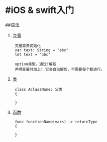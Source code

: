 #iOS & swift入门
====

##语法

1. 变量
		
		变量需要初始化
		var text: String = "abc"
		let text = "abc"
		
		option类型，通过!解包
		声明变量时加上!,它会自动解包，不需要每个都进行。
		
		
		
		
2. 类

		class AClassName: 父类
		{
		
		}
		
3. 函数

		func functionName(vars) -> returnType
		{
		
		}		
		
	